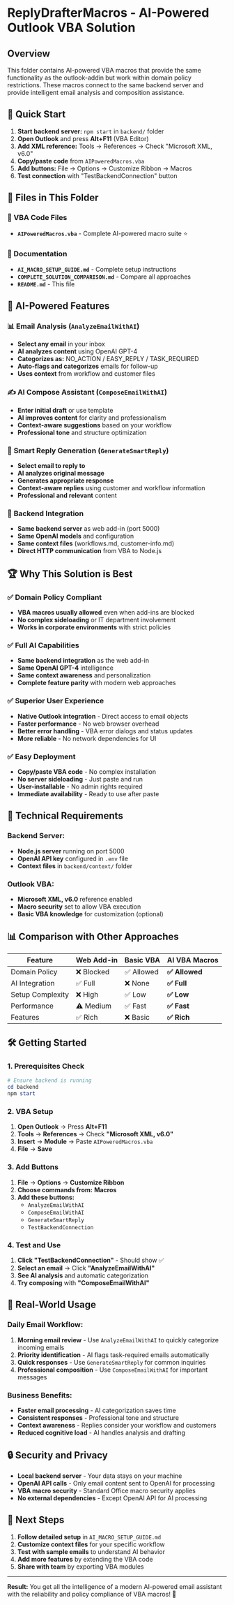 # ReplyDrafterMacros - AI-Powered Outlook VBA Solution

## Overview
This folder contains AI-powered VBA macros that provide the same functionality as the outlook-addin but work within domain policy restrictions. These macros connect to the same backend server and provide intelligent email analysis and composition assistance.

## 🚀 Quick Start
1. **Start backend server:** `npm start` in `backend/` folder
2. **Open Outlook** and press **Alt+F11** (VBA Editor)
3. **Add XML reference:** Tools → References → Check "Microsoft XML, v6.0"
4. **Copy/paste code** from `AIPoweredMacros.vba`
5. **Add buttons:** File → Options → Customize Ribbon → Macros
6. **Test connection** with "TestBackendConnection" button

## 📁 Files in This Folder

### 📝 VBA Code Files
- **`AIPoweredMacros.vba`** - Complete AI-powered macro suite ⭐

### 📖 Documentation
- **`AI_MACRO_SETUP_GUIDE.md`** - Complete setup instructions
- **`COMPLETE_SOLUTION_COMPARISON.md`** - Compare all approaches
- **`README.md`** - This file

## 🤖 AI-Powered Features

### 📊 **Email Analysis** (`AnalyzeEmailWithAI`)
- **Select any email** in your inbox
- **AI analyzes content** using OpenAI GPT-4
- **Categorizes as:** NO_ACTION / EASY_REPLY / TASK_REQUIRED
- **Auto-flags and categorizes** emails for follow-up
- **Uses context** from workflow and customer files

### ✍️ **AI Compose Assistant** (`ComposeEmailWithAI`)
- **Enter initial draft** or use template
- **AI improves content** for clarity and professionalism
- **Context-aware suggestions** based on your workflow
- **Professional tone** and structure optimization

### 💬 **Smart Reply Generation** (`GenerateSmartReply`)
- **Select email to reply to**
- **AI analyzes original message**
- **Generates appropriate response** 
- **Context-aware replies** using customer and workflow information
- **Professional and relevant** content

### 🔧 **Backend Integration**
- **Same backend server** as web add-in (port 5000)
- **Same OpenAI models** and configuration
- **Same context files** (workflows.md, customer-info.md)
- **Direct HTTP communication** from VBA to Node.js

## 🏆 Why This Solution is Best

### ✅ **Domain Policy Compliant**
- **VBA macros usually allowed** even when add-ins are blocked
- **No complex sideloading** or IT department involvement
- **Works in corporate environments** with strict policies

### ✅ **Full AI Capabilities**
- **Same backend integration** as the web add-in
- **Same OpenAI GPT-4** intelligence
- **Same context awareness** and personalization
- **Complete feature parity** with modern web approaches

### ✅ **Superior User Experience**
- **Native Outlook integration** - Direct access to email objects
- **Faster performance** - No web browser overhead
- **Better error handling** - VBA error dialogs and status updates
- **More reliable** - No network dependencies for UI

### ✅ **Easy Deployment**
- **Copy/paste VBA code** - No complex installation
- **No server sideloading** - Just paste and run
- **User-installable** - No admin rights required
- **Immediate availability** - Ready to use after paste

## 🔧 Technical Requirements

### Backend Server:
- **Node.js server** running on port 5000
- **OpenAI API key** configured in `.env` file
- **Context files** in `backend/context/` folder

### Outlook VBA:
- **Microsoft XML, v6.0** reference enabled
- **Macro security** set to allow VBA execution
- **Basic VBA knowledge** for customization (optional)

## 📊 Comparison with Other Approaches

| Feature | Web Add-in | Basic VBA | **AI VBA Macros** |
|---------|------------|-----------|-------------------|
| Domain Policy | ❌ Blocked | ✅ Allowed | **✅ Allowed** |
| AI Integration | ✅ Full | ❌ None | **✅ Full** |
| Setup Complexity | ❌ High | ✅ Low | **✅ Low** |
| Performance | ⚠️ Medium | ✅ Fast | **✅ Fast** |
| Features | ✅ Rich | ❌ Basic | **✅ Rich** |

## 🛠️ Getting Started

### 1. Prerequisites Check
```powershell
# Ensure backend is running
cd backend
npm start
```

### 2. VBA Setup
1. **Open Outlook** → Press **Alt+F11**
2. **Tools** → **References** → Check **"Microsoft XML, v6.0"**
3. **Insert** → **Module** → Paste `AIPoweredMacros.vba`
4. **File** → **Save**

### 3. Add Buttons
1. **File** → **Options** → **Customize Ribbon**
2. **Choose commands from:** **Macros**
3. **Add these buttons:**
   - `AnalyzeEmailWithAI`
   - `ComposeEmailWithAI`
   - `GenerateSmartReply`
   - `TestBackendConnection`

### 4. Test and Use
1. **Click "TestBackendConnection"** - Should show ✅
2. **Select an email** → Click **"AnalyzeEmailWithAI"**
3. **See AI analysis** and automatic categorization
4. **Try composing** with **"ComposeEmailWithAI"**

## 🎯 Real-World Usage

### Daily Email Workflow:
1. **Morning email review** - Use `AnalyzeEmailWithAI` to quickly categorize incoming emails
2. **Priority identification** - AI flags task-required emails automatically
3. **Quick responses** - Use `GenerateSmartReply` for common inquiries
4. **Professional composition** - Use `ComposeEmailWithAI` for important messages

### Business Benefits:
- **Faster email processing** - AI categorization saves time
- **Consistent responses** - Professional tone and structure
- **Context awareness** - Replies consider your workflow and customers
- **Reduced cognitive load** - AI handles analysis and drafting

## 🔒 Security and Privacy

- **Local backend server** - Your data stays on your machine
- **OpenAI API calls** - Only email content sent to OpenAI for processing
- **VBA macro security** - Standard Office macro security applies
- **No external dependencies** - Except OpenAI API for AI processing

## 🚀 Next Steps

1. **Follow detailed setup** in `AI_MACRO_SETUP_GUIDE.md`
2. **Customize context files** for your specific workflow
3. **Test with sample emails** to understand AI behavior
4. **Add more features** by extending the VBA code
5. **Share with team** by exporting VBA modules

---

**Result:** You get all the intelligence of a modern AI-powered email assistant with the reliability and policy compliance of VBA macros! 🎉
